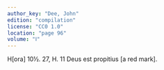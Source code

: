 ```yaml
---
author_key: "Dee, John"
edition: "compilation"
license: "CC0 1.0"
location: "page 96"
volume: "Ⅰ"
---
```

H[ora] 10½. 27, H. 11 Deus est propitius [a red mark].
